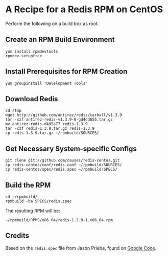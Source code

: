 # A Recipe for a Redis RPM on CentOS

Perform the following on a build box as root.

## Create an RPM Build Environment

    yum install rpmdevtools
    rpmdev-setuptree

## Install Prerequisites for RPM Creation

    yum groupinstall 'Development Tools'

## Download Redis

    cd /tmp
    wget http://github.com/antirez/redis/tarball/v1.3.9
    tar -xzf antirez-redis-v1.3.9-0-gd4dd655.tar.gz
    mv antirez-redis-d495a77 redis-1.3.9
    tar -czf redis-1.3.9.tar.gz redis-1.3.9
    cp redis-1.3.9.tar.gz ~/rpmbuild/SOURCES/

## Get Necessary System-specific Configs

    git clone git://github.com/causes/redis-centos.git
    cp redis-centos/conf/redis.conf ~/rpmbuild/SOURCES/
    cp redis-centos/spec/redis.spec ~/rpmbuild/SPECS/

## Build the RPM

    cd ~/rpmbuild/
    rpmbuild -ba SPECS/redis.spec

The resulting RPM will be:

    ~/rpmbuild/RPMS/x86_64/redis-1.3.9-1.x86_64.rpm

## Credits

Based on the `redis.spec` file from Jason Priebe, found on [Google Code][gc].

 [gc]: http://groups.google.com/group/redis-db/files
